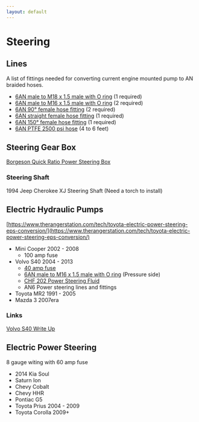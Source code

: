```yaml
---
layout: default
---
```


# Steering

## Lines
A list of fittings needed for converting current engine mounted pump to AN braided hoses.

* [6AN male to M18 x 1.5 male with O ring](https://a.co/d/3ylT2co) (1 required)
* [6AN male to M16 x 1.5 male with O ring](https://a.co/d/6MbePmn) (2 required)
* [6AN 90&#176; female hose fitting](https://a.co/d/cCkRYUF) (2 required)
* [6AN straight female hose fitting](https://a.co/d/5FsAf5K) (1 required)
* [6AN 150&#176; female hose fitting](https://a.co/d/cjH1rwE) (1 required)
* [6AN PTFE 2500 psi hose](https://a.co/d/eTIHWMX) (4 to 6 feet)

## Steering Gear Box
[Borgeson Quick Ratio Power Steering Box](https://www.ridetech.com/product/borgeson-c10-street-and-performance-quick-ratio-power-steering-box-12-7-1-ratio/)

### Steering Shaft
1994 Jeep Cherokee XJ Steering Shaft (Need a torch to install)

## Electric Hydraulic Pumps
[https://www.therangerstation.com/tech/toyota-electric-power-steering-eps-conversion/](https://www.therangerstation.com/tech/toyota-electric-power-steering-eps-conversion/)

* Mini Cooper 2002 - 2008
    * 100 amp fuse
* Volvo S40 2004 - 2013
    * [40 amp fuse](https://a.co/d/8CmjVEg)
    * [6AN male to M16 x 1.5 male with O ring](https://a.co/d/6MbePmn) (Pressure side)
    * [CHF 202 Power Steering Fluid](https://a.co/d/dXEtZsG)
    * AN6 Power steering lines and fittings
* Toyota MR2 1991 - 2005
* Mazda 3 2007era

### Links
[Volvo S40 Write Up](https://www.corral.net/threads/volvo-electric-power-steering-conversion-full-write-up.2499503/)

## Electric Power Steering
8 gauge witing with 60 amp fuse

* 2014 Kia Soul
* Saturn Ion
* Chevy Cobalt
* Chevy HHR
* Pontiac G5
* Toyota Prius 2004 - 2009
* Toyota Corolla 2009+